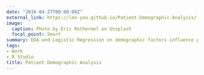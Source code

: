 ```yaml
---
date: "2016-04-27T00:00:00Z"
external_link: https://leo-you.github.io/Patient-Demographic-Analysis/
image:
  caption: Photo by Eric Rothermel on Unsplash
  focal_point: Smart
summary: EDA and Logistic Regression on demographic factors influence patient appointment booking
tags:
- Work
- R Studio
title: Patient Demographic Analysis
---
```

